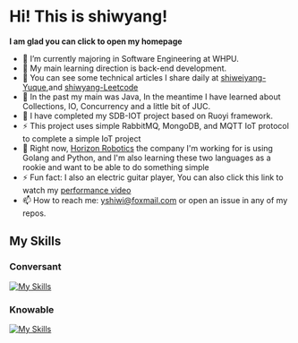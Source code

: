 # Hi! This is shiwyang!

**I am glad you can click to open my homepage**

- 🌱 I’m currently majoring in Software Engineering at WHPU.
- 📖 My main learning direction is back-end development.
- 📖 You can see some technical articles I share daily at [shiweiyang-Yuque](https://www.yuque.com/juduibenerjiasuanyierchunzhi-7tqem),and [shiwyang-Leetcode](https://leetcode.cn/u/sh1wyang/)
- 🔭 In the past my main was Java, In the meantime I have learned about Collections, IO, Concurrency and a little bit of JUC.
- 🧑‍ I have completed my SDB-IOT project based on Ruoyi framework.
- ⚡ This project uses simple RabbitMQ, MongoDB, and MQTT IoT protocol to complete a simple IoT project
- 💬 Right now, [Horizon Robotics](https://cn.horizon.ai/) the company I'm working for is using Golang and Python, and I'm also learning these two languages as a rookie and want to be able to do something simple
- ⚡ Fun fact: I also an electric guitar player, You can also click this link to watch my [performance video](https://space.bilibili.com/34094578)
- 📫 How to reach me: yshiwi@foxmail.com or open an issue in any of my repos.

## My Skills

### Conversant

[![My Skills](https://skillicons.dev/icons?i=go,java,git,mongo,mysql,vscode)](https://skillicons.dev)

### Knowable

[![My Skills](https://skillicons.dev/icons?i=linux,python,vim,docker,k8s,redis)](https://skillicons.dev)



